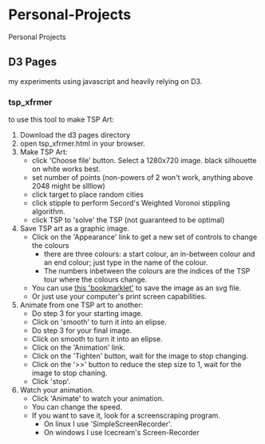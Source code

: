 # Personal-Projects
Personal Projects

## D3 Pages
my experiments using javascript and heavily relying on D3.

### tsp_xfrmer
to use this tool to make TSP Art:

1. Download the d3 pages directory
2. open tsp_xfrmer.html in your browser.
3. Make TSP Art:
   * click 'Choose file' button. Select a 1280x720 image. black silhouette on white works best.
   * set number of points (non-powers of 2 won't work, anything above 2048 might be sllllow)
   * click target to place random cities
   * click stipple to perform Secord's Weighted Voronoi stippling algorithm.
   * click TSP to 'solve' the TSP (not guaranteed to be optimal)
4. Save TSP art as a graphic image. 
   * Click on the 'Appearance' link to get a new set of controls to change the colours
     * there are three colours: a start colour, an in-between colour and an end colour; just type in the name of the colour.
     * The numbers inbetween the colours are the indices of the TSP tour where the colours change.
   * You can use [this 'bookmarklet'](http://nytimes.github.io/svg-crowbar/) to save the image as an svg file.
   * Or just use your computer's print screen capabilities.
5. Animate from one TSP art to another:
   * Do step 3 for your starting image.
   * Click on 'smooth' to turn it into an elipse.
   * Do step 3 for your final image.
   * Click on smooth to turn it into an elipse.
   * Click on the 'Animation' link.
   * Click on the 'Tighten' button, wait for the image to stop changing.
   * Click on the '>>' button to reduce the step size to 1, wait for the image to stop chaning.
   * Click 'stop'.
6. Watch your animation.
   * Click 'Animate' to watch your animation.
   * You can change the speed.
   * If you want to save it, look for a screenscraping program.  
     * On linux I use 'SimpleScreenRecorder'.  
     * On windows I use Icecream's Screen-Recorder
